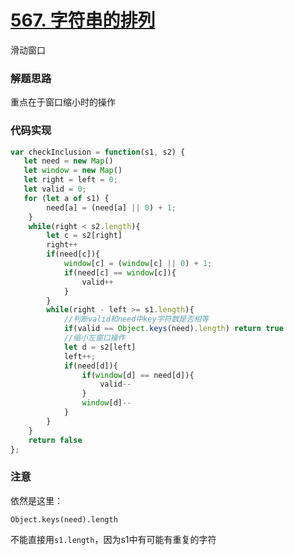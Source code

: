 # [567. 字符串的排列](https://leetcode-cn.com/problems/permutation-in-string/)

滑动窗口

### 解题思路

重点在于窗口缩小时的操作

### 代码实现

```js
var checkInclusion = function(s1, s2) {
   let need = new Map()
   let window = new Map()
   let right = left = 0;
   let valid = 0;
   for (let a of s1) {
        need[a] = (need[a] || 0) + 1;
    }
    while(right < s2.length){
        let c = s2[right]
        right++
        if(need[c]){
            window[c] = (window[c] || 0) + 1;
            if(need[c] == window[c]){
                valid++
            }
        }
        while(right - left >= s1.length){
            //判断valid和need中key字符数是否相等
            if(valid == Object.keys(need).length) return true
            //缩小左窗口操作
            let d = s2[left]
            left++;
            if(need[d]){
                if(window[d] == need[d]){
                    valid--
                }
                window[d]--
            }
        }
    }
    return false
};
```

### 注意

依然是这里：

`Object.keys(need).length`

不能直接用`s1.length`，因为s1中有可能有重复的字符
